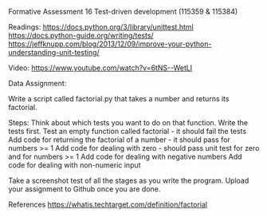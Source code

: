 Formative Assessment 16
Test-driven development (115359 & 115384)

Readings:
https://docs.python.org/3/library/unittest.html
https://docs.python-guide.org/writing/tests/
https://jeffknupp.com/blog/2013/12/09/improve-your-python-understanding-unit-testing/

Video:
https://www.youtube.com/watch?v=6tNS--WetLI

Data Assignment: 

Write a script called factorial.py that takes a number and returns its factorial. 

Steps:
Think about which tests you want to do on that function.
Write the tests first.
Test an empty function called factorial - it should fail the tests
Add code for returning the factorial of a number - it should pass for numbers >= 1
Add code for dealing with zero - should pass unit test for zero and for numbers >= 1
Add code for dealing with negative numbers
Add code for dealing with non-numeric input

Take a screenshot test of all the stages as you write the program.
Upload your assignment to Github once you are done.


References
https://whatis.techtarget.com/definition/factorial